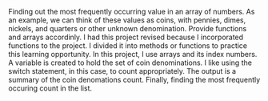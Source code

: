 Finding out the most frequently occurring value in an array of numbers. As an example, we can think of these values as coins, with 
pennies, dimes, nickels, and quarters or other unknown denomination. Provide functions and arrays accordinly. I had this project 
revised because I incorporated functions to the project. I divided it into methods or functions to practice this learning opportunity.
In this project, I use arrays and its index numbers. A variable is created to hold the set of coin denominations. I like using the switch
statement, in this case, to count appropriately. The output is a summary of the coin denomations count. Finally, finding the most frequently occuring
count in the list.
